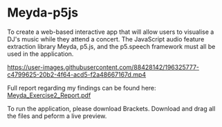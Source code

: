 # Meyda-p5js
 
To create a web-based interactive app that will allow users to visualise a DJ's music while they attend a concert. The JavaScript audio feature extraction library Meyda, p5.js, and the p5.speech framework must all be used in the application.

https://user-images.githubusercontent.com/88428142/196325777-c4799625-20b2-4f64-acd5-f2a48667167d.mp4

Full report regarding my findings can be found here: [Meyda_Exercise2_Report.pdf](https://github.com/rizfebriansyah/Meyda-p5.js/files/9812352/Meyda_Exercise2_Report.pdf)

To run the application, please download Brackets. Download and drag all the files and peform a live preview.

